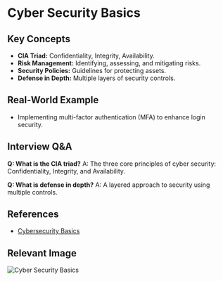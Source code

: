 # Cyber Security Basics

## Key Concepts
- **CIA Triad:** Confidentiality, Integrity, Availability.
- **Risk Management:** Identifying, assessing, and mitigating risks.
- **Security Policies:** Guidelines for protecting assets.
- **Defense in Depth:** Multiple layers of security controls.

## Real-World Example
- Implementing multi-factor authentication (MFA) to enhance login security.

## Interview Q&A
**Q: What is the CIA triad?**
A: The three core principles of cyber security: Confidentiality, Integrity, and Availability.

**Q: What is defense in depth?**
A: A layered approach to security using multiple controls.

## References
- [Cybersecurity Basics](https://www.cisa.gov/news-events/news/what-cybersecurity)

## Relevant Image
![Cyber Security Basics](https://www.cisa.gov/sites/default/files/styles/large/public/2022-03/cybersecurity-basics.png)
